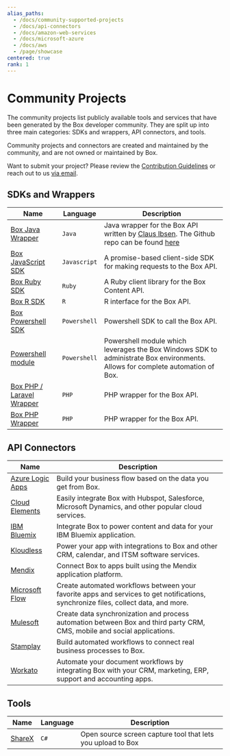 ```yaml
---
alias_paths:
  - /docs/community-supported-projects
  - /docs/api-connectors
  - /docs/amazon-web-services
  - /docs/microsoft-azure
  - /docs/aws
  - /page/showcase
centered: true
rank: 1
---
```


# Community Projects

The community projects list publicly available tools and services that have
been generated by the Box developer community. They are split up into three
main categories: SDKs and wrappers, API connectors, and tools.

<Message warning>
  Community projects and connectors are created and maintained by the community,
  and are not owned or maintained by Box.
</Message>

Want to submit your project? Please review the
[Contribution Guidelines][contribution-guidelines] or reach out to us
[via email][email-developer].

## SDKs and Wrappers

| Name                                         | Language     | Description                                                                                                                    |
| -------------------------------------------- | ------------ | ------------------------------------------------------------------------------------------------------------------------------ |
| [Box Java Wrapper][box-camel]         | `Java` | Java wrapper for the Box API written by [Claus Ibsen][claus]. The Github repo can be found [here][camel-repo]                                                |
| [Box JavaScript SDK][sdk-javascript]         | `Javascript` | A promise-based client-side SDK for making requests to the Box API.                                                            |
| [Box Ruby SDK][sdk-ruby]                     | `Ruby`       | A Ruby client library for the Box Content API.                                                                                 |
| [Box R SDK][sdk-r]                           | `R`          | R interface for the Box API.                                                                                                   |
| [Box Powershell SDK][sdk-powershell]         | `Powershell` | Powershell SDK to call the Box API.                                                                                            |
| [Powershell module][sdk-poshbox]             | `Powershell` | Powershell module which leverages the Box Windows SDK to administrate Box environments. Allows for complete automation of Box. |
| [Box PHP / Laravel Wrapper][sdk-php-laravel] | `PHP`        | PHP wrapper for the Box API.                                                                                                   |
| [Box PHP Wrapper][sdk-ph]                    | `PHP`        | PHP wrapper for the Box API.                                                                                                   |

## API Connectors

| Name                                       | Description                                                                                                                         |
| ------------------------------------------ | ----------------------------------------------------------------------------------------------------------------------------------- |
| [Azure Logic Apps][connector-azure]        | Build your business flow based on the data you get from Box.                                                                        |
| [Cloud Elements][connector-cloud-elements] | Easily integrate Box with Hubspot, Salesforce, Microsoft Dynamics, and other popular cloud services.                                |
| [IBM Bluemix][connector-bluemix]           | Integrate Box to power content and data for your IBM Bluemix application.                                                           |
| [Kloudless][connector-kloudless]           | Power your app with integrations to Box and other CRM, calendar, and ITSM software services.                                        |
| [Mendix][connector-mendix]                 | Connect Box to apps built using the Mendix application platform.                                                                    |
| [Microsoft Flow][connector-ms-flow]        | Create automated workflows between your favorite apps and services to get notifications, synchronize files, collect data, and more. |
| [Mulesoft][connector-mulesoft]             | Create data synchronization and process automation between Box and third party CRM, CMS, mobile and social applications.            |
| [Stamplay][connector-stamplay]             | Build automated workflows to connect real business processes to Box.                                                                |
| [Workato][connector-workato]               | Automate your document workflows by integrating Box with your CRM, marketing, ERP, support and accounting apps.                     |

## Tools

| Name                   | Language | Description                                                 |
| ---------------------- | -------- | ----------------------------------------------------------- |
| [ShareX][tools-sharex] | `C#`     | Open source screen capture tool that lets you upload to Box |

[contribution-guidelines]: https://github.com/box-community/community-guidelines/blob/master/.github/CONTRIBUTING.md
[email-developer]: mailto:developer@box.com
[sdk-javascript]: https://github.com/allenmichael/box-javascript-sdk
[sdk-ruby]: https://github.com/cburnette/boxr
[sdk-r]: https://github.com/brendan-r/boxr
[sdk-powershell]: https://github.com/box-community/box-powershell-sdk-v2
[sdk-poshbox]: https://github.com/enthusedcoder/poshbox
[sdk-php-laravel]: https://github.com/maengkom/boxapi
[sdk-ph]: https://github.com/golchha21/BoxPHPAPI
[connector-azure]: https://docs.microsoft.com/en-us/azure/connectors/connectors-create-api-box
[connector-cloud-elements]: http://cloud-elements.com/elements/box/
[connector-bluemix]: https://console.ng.bluemix.net/catalog/services/box
[connector-kloudless]: https://kloudless.com/products/cloud-storage/
[connector-mendix]: https://appstore.home.mendix.com/link/app/40977/
[connector-ms-flow]: https://flow.microsoft.com/en-us/services/shared_box/box/
[connector-mulesoft]: https://docs.mulesoft.com/box-connector/4.0/
[connector-stamplay]: https://github.com/box/mojito
[connector-workato]: https://www.workato.com/integrations/box
[tools-sharex]: https://github.com/ShareX/ShareX
[box-camel]: https://camel.apache.org/components/latest/box-component.html
[claus]: https://github.com/davsclaus
[camel-repo]: https://github.com/apache/camel/tree/master/components/camel-box
